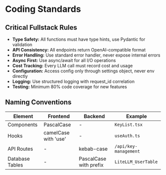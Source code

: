 # Coding Standards

## Critical Fullstack Rules

- **Type Safety:** All functions must have type hints, use Pydantic for validation
- **API Consistency:** All endpoints return OpenAI-compatible format
- **Error Handling:** Use standard error handler, never expose internal errors
- **Async First:** Use async/await for all I/O operations
- **Cost Tracking:** Every LLM call must record cost and usage
- **Configuration:** Access config only through settings object, never env directly
- **Logging:** Use structured logging with request_id correlation
- **Testing:** Minimum 80% code coverage for new features

## Naming Conventions

| Element | Frontend | Backend | Example |
|---------|----------|---------|---------|
| Components | PascalCase | - | `KeyList.tsx` |
| Hooks | camelCase with 'use' | - | `useAuth.ts` |
| API Routes | - | kebab-case | `/api/key-management` |
| Database Tables | - | PascalCase with prefix | `LiteLLM_UserTable` |
